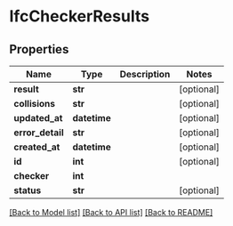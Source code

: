 # IfcCheckerResults

## Properties
Name | Type | Description | Notes
------------ | ------------- | ------------- | -------------
**result** | **str** |  | [optional] 
**collisions** | **str** |  | [optional] 
**updated_at** | **datetime** |  | [optional] 
**error_detail** | **str** |  | [optional] 
**created_at** | **datetime** |  | [optional] 
**id** | **int** |  | [optional] 
**checker** | **int** |  | 
**status** | **str** |  | [optional] 

[[Back to Model list]](../README.md#documentation-for-models) [[Back to API list]](../README.md#documentation-for-api-endpoints) [[Back to README]](../README.md)


